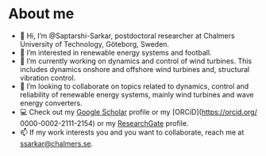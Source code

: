 # About me

- 👋 Hi, I’m @Saptarshi-Sarkar, postdoctoral researcher at Chalmers University of Technology, Göteborg, Sweden.
- 👀 I’m interested in renewable energy systems and football.
- :hammer: I’m currently working on dynamics and control of wind turbines. This includes dynamics onshore and offshore wind turbines and, structural vibration control. 
- 💞️ I’m looking to collaborate on topics related to dynamics, control and reliability of renewable energy systems, mainly wind turbines and wave energy converters.
-  :computer: Check out my  [Google Scholar](https://scholar.google.com/citations?user=3lJndhcAAAAJ&hl=en) profile or my [ORCiD](https://orcid.org/
0000-0002-2111-2154) or my [ResearchGate](https://www.researchgate.net/profile/Saptarshi-Sarkar-5) profile. 
- 📫 If my work interests you and you want to collaborate, reach me at [ssarkar@chalmers.se](mailto:ssarkar@chalmers.se).

<!---
Saptarshi-Sarkar/Saptarshi-Sarkar is a ✨ special ✨ repository because its `README.md` (this file) appears on your GitHub profile.
You can click the Preview link to take a look at your changes.
--->
